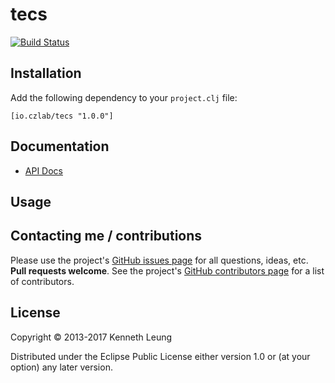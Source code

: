 # tecs

[![Build Status](https://travis-ci.org/llnek/tecs.svg?branch=master)](https://travis-ci.org/llnek/tecs)


## Installation

Add the following dependency to your `project.clj` file:

    [io.czlab/tecs "1.0.0"]

## Documentation

* [API Docs](https://llnek.github.io/tecs/)

## Usage



## Contacting me / contributions

Please use the project's [GitHub issues page] for all questions, ideas, etc. **Pull requests welcome**. See the project's [GitHub contributors page] for a list of contributors.

## License

Copyright © 2013-2017 Kenneth Leung

Distributed under the Eclipse Public License either version 1.0 or (at
your option) any later version.

<!--- links (repos) -->
[CHANGELOG]: https://github.com/llnek/tecs/releases
[GitHub issues page]: https://github.com/llnek/tecs/issues
[GitHub contributors page]: https://github.com/llnek/tecs/graphs/contributors



